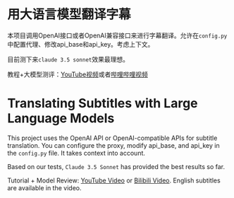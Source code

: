 # 用大语言模型翻译字幕

本项目调用OpenAI接口或者OpenAI兼容接口来进行字幕翻译。允许在`config.py`中配置代理、修改api_base和api_key。考虑上下文。

目前测下来`claude 3.5 sonnet`效果最理想。

教程+大模型测评：[YouTube视频](https://www.youtube.com/watch?v=uJeiirRhPy8)或者[哔哩哔哩视频](https://www.bilibili.com/video/BV1pY8zeSEHq)

# Translating Subtitles with Large Language Models

This project uses the OpenAI API or OpenAI-compatible APIs for subtitle translation. You can configure the proxy, modify api_base, and api_key in the `config.py` file. It takes context into account.

Based on our tests, `Claude 3.5 Sonnet` has provided the best results so far.

Tutorial + Model Review: [YouTube Video](https://www.youtube.com/watch?v=uJeiirRhPy8) or [Bilibili Video](https://www.bilibili.com/video/BV1pY8zeSEHq). English subtitles are available in the video.
